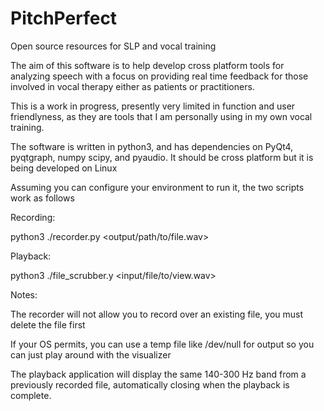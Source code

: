 # PitchPerfect
Open source resources for SLP and vocal training

The aim of this software is to help develop cross platform tools for analyzing speech
with a focus on providing real time feedback for those involved in vocal therapy either
as patients or practitioners.

This is a work in progress, presently very limited in function and user friendlyness,
as they are tools that I am personally using in my own vocal training.

The software is written in python3, and has dependencies on PyQt4, pyqtgraph, numpy
scipy, and pyaudio. It should be cross platform but it is being developed on Linux

Assuming you can configure your environment to run it, the two scripts work as follows

Recording:

python3 ./recorder.py <output/path/to/file.wav>

Playback:

python3 ./file_scrubber.y <input/file/to/view.wav>

Notes:

The recorder will not allow you to record over an existing file, you must delete the file first

If your OS permits, you can use a temp file like /dev/null for output so you can just play around
with the visualizer

The playback application will display the same 140-300 Hz band from a previously recorded file, automatically
closing when the playback is complete.
